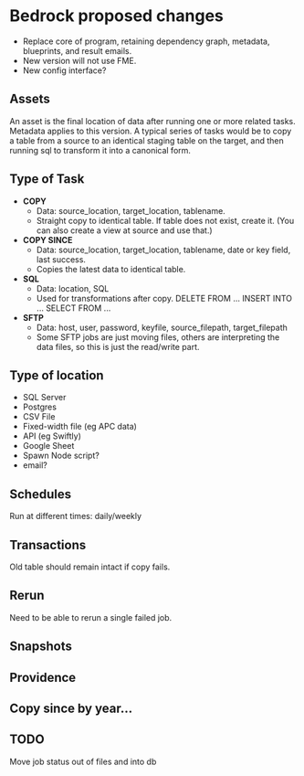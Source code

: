 # Bedrock proposed changes

- Replace core of program, retaining dependency graph, metadata, blueprints, and result emails.
- New version will not use FME.
- New config interface?

## Assets
An asset is the final location of data after running one or more related tasks. Metadata applies to this version.
A typical series of tasks would be to copy a table from a source to an identical staging table on the target, and then running sql to transform it into a canonical form.

## Type of Task

- **COPY**
  * Data: source_location, target_location, tablename.
  * Straight copy to identical table. If table does not exist, create it. (You can also create a view at source and use that.)
- **COPY SINCE**
  * Data: source_location, target_location, tablename, date or key field, last success.
  * Copies the latest data to identical table.
- **SQL**
  * Data: location, SQL
  * Used for transformations after copy. DELETE FROM ... INSERT INTO ... SELECT FROM ...
- **SFTP**
  * Data: host, user, password, keyfile, source_filepath, target_filepath
  * Some SFTP jobs are just moving files, others are interpreting the data files, so this is just the read/write part.

## Type of location
- SQL Server
- Postgres
- CSV File
- Fixed-width file (eg APC data)
- API (eg Swiftly)
- Google Sheet
- Spawn Node script?
- email?

## Schedules
Run at different times: daily/weekly 

## Transactions
Old table should remain intact if copy fails.

## Rerun
Need to be able to rerun a single failed job.

## Snapshots
## Providence
## Copy since by year...

## TODO
Move job status out of files and into db

